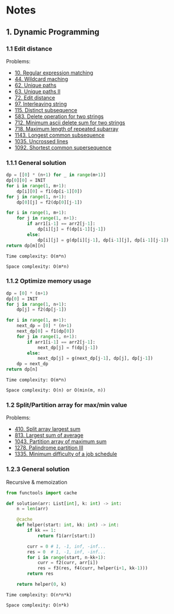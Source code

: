 # Notes

## 1. Dynamic Programming

### 1.1 Edit distance

Problems:

* [10. Regular expression matching](0010.regular-expression-matching.py)
* [44. Wildcard maching](0044.wildcard-matching.py)
* [62. Unique paths](0062.unique-paths.py)
* [63. Unique paths II](0063.unique-paths-ii.py)
* [72. Edit distance](0072.edit-distance.py)
* [97. Interleaving string](0097.interleaving-string.py)
* [115. Distinct subsequence](0115.distinct-subsequences.py)
* [583. Delete operation for two strings](0583.delete-operation-for-two-strings.py)
* [712. Minimum ascii delete sum for two strings](0712.minimum-ascii-delete-sum-for-two-strings.py)
* [718. Maximum length of repeated subarray](0718.maximum-length-of-repeated-subarray.py)
* [1143. Longest common subsequence](1143.longest-common-subsequence.py)
* [1035. Uncrossed lines](1035.uncrossed-lines.py)
* [1092. Shortest common supersequence](1092.shortest-common-supersequence.py)

### 1.1.1 General solution

```python
dp = [[0] * (n+1) for _ in range(m+1)]
dp[0][0] = INIT
for i in range(1, m+1):
    dp[i][0] = f1(dp[i-1][0])
for j in range(1, n+1):
    dp[0][j] = f2(dp[0][j-1])

for i in range(1, m+1):
    for j in range(1, n+1):
        if arr1[i-1] == arr2[j-1]:
            dp[i][j] = f(dp[i-1][j-1])
        else:
            dp[i][j] = g(dp[i][j-1], dp[i-1][j], dp[i-1][j-1])
return dp[m][n]
```

`Time complexity: O(m*n)`

`Space complexity: O(m*n)`

### 1.1.2 Optimize memory usage

```python
dp = [0] * (n+1)
dp[0] = INIT
for j in range(1, n+1):
    dp[j] = f2(dp[j-1])

for i in range(1, m+1):
    next_dp = [0] * (n+1)
    next_dp[0] = f1(dp[0])
    for j in range(1, n+1):
        if arr1[i-1] == arr2[j-1]:
            next_dp[j] = f(dp[j-1])
        else:
            next_dp[j] = g(next_dp[j-1], dp[j], dp[j-1])
    dp = next_dp
return dp[n]
```

`Time complexity: O(m*n)`

`Space complexity: O(n) or O(min(m, n))`

### 1.2 Split/Partition array for max/min value

Problems:

* [410. Split array largest sum](0410.split-array-largest-sum.py)
* [813. Largest sum of average](0813.largest-sum-of-averages.py)
* [1043. Partition array of maximum sum](1043.partition-array-for-maximum-sum.py)
* [1278. Palindrome partition III](1278.palindrome-partitioning-iii.py)
* [1335. Minimum difficulty of a job schedule](1335.minimum-difficulty-of-a-job-schedule.py)

### 1.2.3 General solution

Recursive & memoization

```python
from functools import cache

def solution(arr: List[int], k: int) -> int:
    n = len(arr)

    @cache
    def helper(start: int, kk: int) -> int:
        if kk == 1:
            return f1(arr[start:])

        curr = 0 # 1, -1, inf, -inf...
        res = 0  # 1, -1, inf, -inf...
        for i in range(start, n-kk+1):
            curr = f2(curr, arr[i])
            res = f3(res, f4(curr, helper(i+1, kk-1)))
        return res

    return helper(0, k)
```

`Time complexity: O(n*n*k)`

`Space complexity: O(n*k)`
